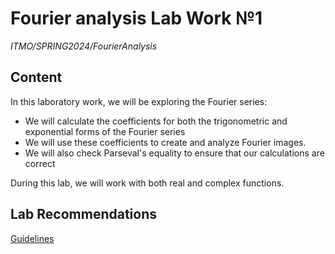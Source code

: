 # Fourier analysis Lab Work №1
_ITMO/SPRING2024/FourierAnalysis_

## Content
In this laboratory work, we will be exploring the Fourier series:
- We will calculate the coefficients for both the trigonometric and exponential forms of the Fourier series
- We will use these coefficients to create and analyze Fourier images. 
- We will also check Parseval's equality to ensure that our calculations are correct

During this lab, we will work with both real and complex functions.

## Lab Recommendations

[Guidelines](/FM_LAB1.pdf)

